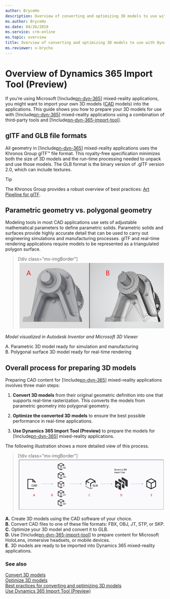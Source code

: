 ```yaml
---
author: BryceHo
description: Overview of converting and optimizing 3D models to use with Dynamics 365 Import Tool (Preview).  
ms.author: BryceHo
ms.date: 04/26/2019
ms.service: crm-online
ms.topic: overview
title: Overview of converting and optimizing 3D models to use with Dynamics 365 Import Tool (Preview).
ms.reviewer: v-brycho
---
```


# Overview of Dynamics 365 Import Tool (Preview)

If you’re using Microsoft [!include[pn-dyn-365](../includes/pn-dyn-365.md)] mixed-reality applications, you might want to import your own 3D models ([CAD](https://en.wikipedia.org/wiki/Computer-aided_design) models) into the applications. This guide shows you how to prepare your 3D models for use with [!include[pn-dyn-365](../includes/pn-dyn-365.md)] mixed-reality applications using a combination of third-party tools and [!include[pn-dyn-365-import-tool](../includes/pn-dyn-365-import-tool.md)].

## glTF and GLB file formats
All geometry in [!include[pn-dyn-365](../includes/pn-dyn-365.md)] mixed-reality applications uses the Khronos Group glTF™ file format. This royalty-free specification minimizes both the size of 3D models and the run-time processing needed to unpack and use those models. The GLB format is the binary version of .glTF version 2.0, which can include textures.

> [!TIP] 
> The Khronos Group provides a robust overview of best practices: [Art Pipeline for glTF](https://aka.ms/glTFbestpractices).

## Parametric geometry vs. polygonal geometry

Modeling tools in most CAD applications use sets of adjustable mathematical parameters to define parametric solids. Parametric solids and surfaces provide highly accurate detail that can be used to carry out engineering simulations and manufacturing processes. glTF and real-time rendering applications require models to be represented as a triangulated polygon surface.

> [!div class="mx-imgBorder"]
> ![Parametric vs. polygonal geometry](media/compare-geometry.PNG "Parametric vs. polygonal geometry") 

*Model visualized in Autodesk Inventor and Microsoft 3D Viewer*

A.	Parametric 3D model ready for simulation and manufacturing<br>
B.	Polygonal surface 3D model ready for real-time rendering

## Overall process for preparing 3D models

Preparing CAD content for [!include[pn-dyn-365](../includes/pn-dyn-365.md)] mixed-reality applications involves three main steps: 

1.	**Convert 3D models** from their original geometric definition into one that supports real-time rasterization. This converts the models from parametric geometry into polygonal geometry. 

2.	**Optimize the converted 3D models** to ensure the best possible performance in real-time applications.

3.	**Use Dynamics 365 Import Tool (Preview)** to prepare the models for [!include[pn-dyn-365](../includes/pn-dyn-365.md)] mixed-reality applications. 

The following illustration shows a more detailed view of this process.

> [!div class="mx-imgBorder"]
> ![Overall flow](media/overall-flow.PNG "Overall flow") 

**A.**	Create 3D models using the CAD software of your choice.<br>
**B.**	Convert CAD files to one of these file formats: FBX, OBJ, JT, STP, or SKP.<br>
**C.**	Optimize your 3D model and convert it to GLB.<br>
**D.**	Use [!include[pn-dyn-365-import-tool](../includes/pn-dyn-365-import-tool.md)] to prepare content for Microsoft HoloLens, immersive headsets, or mobile devices.<br>
**E.**	3D models are ready to be imported into Dynamics 365 mixed-reality applications.

### See also
[Convert 3D models](convert-models.md)<br>
[Optimize 3D models](optimize-models.md)<br>
[Best practices for converting and optimizing 3D models](best-practices.md)<br>
[Use Dynamics 365 Import Tool (Preview)](import-tool.md)



